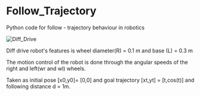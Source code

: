 # Follow_Trajectory
Python code for follow - trajectory behaviour in robotics

![Diff_Drive](https://user-images.githubusercontent.com/58940656/105858510-75f01e00-5ffc-11eb-9133-d5a12fb09f3d.PNG)

Diff drive robot's features is wheel diameter(R) = 0.1 m and base (L) = 0.3 m

The motion control of the robot is done through the angular speeds of the right and left(wr and wl) wheels.

Taken as initial pose [x0,y0]= [0,0] and goal trajectory [xt,yt] = [t,cos(t)] and following distance d = 1m.
